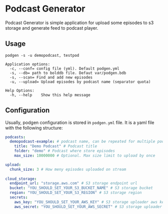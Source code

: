 # Podcast Generator

Podcast Generator is simple application for upload some episodes to s3 storage and generate feed to podcast player.

## Usage

`podgen -s -u demopodcast, testpod`

```
Application options:
  -c, --conf= config file (yml). Default podgen.yml
  -s, --db= path to bolddb file. Defaut var/podgen.bdb
  -s, --scan= Find and add new episodes
  -u, --upload= Upload episodes by podcast name (separator quota)

Help Options:
  -h, --help    Show this help message
```


## Configuration

Usually, podgen configuration is stored in `podgen.yml` file. It is a yaml file with the following structure:

```yaml
podcasts:
  demopodcast-example: # podcast name, can be repeated for multiple podcasts
    title: "Demo Podcast" # Podcast title
    folder: "demo" # Podcast where store episodes
    max_size: 10000000 # Optional. Max size limit to upload by once

upload:
  chunk_size: 3 # How meny episodes uploaded on stream
  
cloud_storage:
  endpoint_url: "storage.aws.com" # S3 storage endpoint url
  bucket: "YOU_SHOULD_SET_YOUR_S3_BUCKET_NAME" # S3 storage bucket
  region: "YOU_SHOULD_SET_YOUR_S3_REGION" # S3 storage region
  secrets:
    aws_key: "YOU_SHOULD_SET_YOUR_AWS_KEY" # S3 storage uploader aws key
    aws_secret: "YOU_SHOULD_SET_YOUR_AWS_SECRET" # S3 storage uploader aws secret